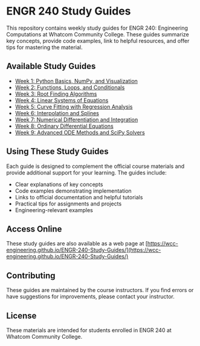 # ENGR 240 Study Guides

This repository contains weekly study guides for ENGR 240: Engineering Computations at Whatcom Community College. These guides summarize key concepts, provide code examples, link to helpful resources, and offer tips for mastering the material.

## Available Study Guides

- [Week 1: Python Basics, NumPy, and Visualization](week1-study-guide.md)
- [Week 2: Functions, Loops, and Conditionals](week2-study-guide.md)
- [Week 3: Root Finding Algorithms](week3-study-guide.md)
- [Week 4: Linear Systems of Equations](week4-study-guide.md)
- [Week 5: Curve Fitting with Regression Analysis](week5-study-guide.md)
- [Week 6: Interpolation and Splines](week6-study-guide.md)
- [Week 7: Numerical Differentiation and Integration](week7-study-guide.md)
- [Week 8: Ordinary Differential Equations](week8-study-guide.md)
- [Week 9: Advanced ODE Methods and SciPy Solvers](week9-study-guide.md)

## Using These Study Guides

Each guide is designed to complement the official course materials and provide additional support for your learning. The guides include:

- Clear explanations of key concepts
- Code examples demonstrating implementation
- Links to official documentation and helpful tutorials
- Practical tips for assignments and projects
- Engineering-relevant examples

## Access Online

These study guides are also available as a web page at [https://wcc-engineering.github.io/ENGR-240-Study-Guides/](https://wcc-engineering.github.io/ENGR-240-Study-Guides/)

## Contributing

These guides are maintained by the course instructors. If you find errors or have suggestions for improvements, please contact your instructor.

## License

These materials are intended for students enrolled in ENGR 240 at Whatcom Community College.
